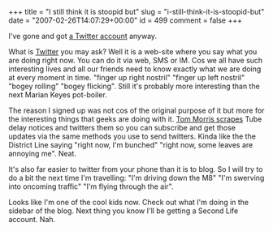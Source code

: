 +++
title = "I still think it is stoopid but"
slug = "i-still-think-it-is-stoopid-but"
date = "2007-02-26T14:07:29+00:00"
id = 499
comment = false
+++

I've gone and got [a Twitter account](http://twitter.com/conoro) anyway.

What is [Twitter](http://www.twitter.com/) you may ask? Well it is a web-site where you say what you are doing right now. You can do it via web, SMS or IM.  Cos we all have such interesting lives and all our friends need to know exactly what we are doing at every moment in time. "finger up right nostril" "finger up left nostril" "bogey rolling" "bogey flicking". Still it's probably more interesting than the next Marian Keyes pot-boiler.

The reason I signed up was not cos of the original purpose of it but more for the interesting things that geeks are doing with it. [Tom Morris scrapes](http://blogs.opml.org/tommorris/2007/02/22#twitterTubeTracker) Tube delay notices and twitters them so you can subscribe and get those updates via the same methods you use to send twitters. Kinda like the the District Line saying "right now, I'm bunched" "right now, some leaves are annoying me". Neat.

It's also far easier to twitter from your phone than it is to blog. So I will try to do a bit the next time I'm travelling: "I'm driving down the M8" "I'm swerving into oncoming traffic" "I'm flying through the air".

Looks like I'm one of the cool kids now. Check out what I'm doing in the sidebar of the blog. Next thing you know I'll be getting a Second Life account. Nah.
